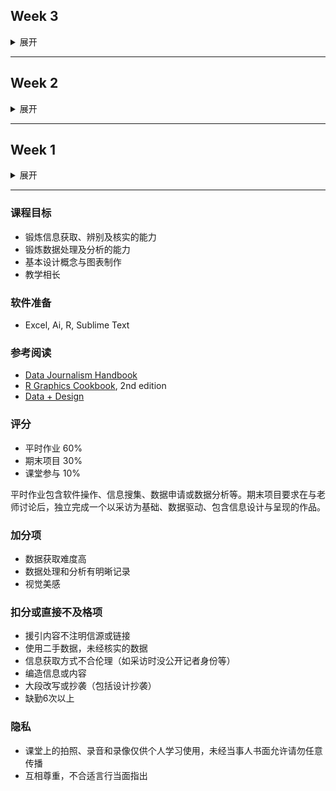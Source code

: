## Week 3

<details>
  <summary>展开</summary>
  
  ### 又是 Markdown
  - Markdown 诞生于2004年，由 John Gruber（在 Aaron Swartz 协助下） 创造
    - 题外话：关于 Aaron Swartz 的纪录片，[互联网之子](https://movie.douban.com/subject/25785114/ "The Internet's Own Boy")
  - 如何插入图片？如何空一行？空格有意义吗？…… 简明教程：[指令](https://commonmark.org/help/)，交互式教程（必看！）在[这里](https://commonmark.org/help/tutorial/)，可在[这个网站](https://daringfireball.net/projects/markdown/dingus)练习
  - GitHub 风味的 Markdown [说明](https://github.github.com/gfm/)
  
  ### 情感
  * Louise Ma, [What Love Looks Like](https://vimeo.com/70813009 "What love looks like"), [See by Touch](https://love.seebytouch.com/archive/filter-by/photo/tagged/love "Louise Ma, seebytouch.com")
  * Lam Thuy Vo, [Quantified Breakup](https://quantifiedbreakup.tumblr.com/page/2 "Quantified Breakup") 
  * Nicholas Felton, 个人数据可视化“鼻祖” annual [personal reports 2005-2014](http://feltron.com/index.html)
  
  ### 音乐
  * Doodle Chaos [Youtube 主页](https://www.youtube.com/user/DoodleChaos/videos "Doodle Chaos")
  * Nicholas Rougeux [Youtube 主页](https://www.youtube.com/channel/UCRQH9-hWxELNCv47z2O5nfg), 作品之一[卡农](https://www.youtube.com/watch?v=DxkpN4PUOzA)
  * Giant Steps [爵士名曲“巨人脚步”可视化](https://www.youtube.com/watch?v=rh6WTAHKYTc&list=WL&index=4&t=0s)
    
  ### 链接
  - **讲者**
    - Giorgia Lupi, [How we can find ourselves in data](https://www.ted.com/talks/giorgia_lupi_how_we_can_find_ourselves_in_data "TED: How we can find ourselves in data")
    - How to [Build a Connection With Your Data Through Original Visualization](https://dataviztoday.com/shownotes/28 "Dataviz Today: How to Build a Connection With Your Data Through Original Visualization")

  - **有关“量化”**
    - 你是“量化青年”吗？[1](http://www.qdaily.com/articles/31671.html "好奇心日报"), [2](http://notch.qdaily.com/mobile/posts/4878.html)
    - 不得不[被量化的运动员](http://www.qdaily.com/articles/38283.html)
  
  - **不一样的信息来源**
    - [「后续」App](https://www.weibo.com/p/1005056581210531 "「后续」微博")
    - 好奇怪 App, [好奇心日报](http://www.qdaily.com/articles/64091.html)
    - 端传媒 [Initium Media](https://theinitium.com/)
    - [Matters 社区](https://matters.news/)
  
  - **可视化案例**
    - [The Pudding](https://pudding.cool/)
    - *The Economist*, [Graphic Detail](https://www.economist.com/graphic-detail/)
    - FlowingData <http:www.flowingdata.com>
    - Reddit 话题 [dataisbeautiful](https://www.reddit.com/r/dataisbeautiful/)
    - Data Visualization Society, [资源](https://www.datavisualizationsociety.com/ "Data Visualization Society"), [文章](https://medium.com/nightingale "Medium articles")
  
  - **数据集**
    - Data is Plural [邮件订阅](https://tinyletter.com/data-is-plural/archive)
    - Kaggle [数据集](https://www.kaggle.com/datasets)
    - Reddit Data Challenge
  - **数据新闻[公开课](https://journalismcourses.org/DATA0819.html)**  
Data Journalism and Visualization with Free Tools (10.14 - 11.24)

  **作业（`10月15日中午前`提交）**
  1. 用不同的可视化工具呈现同一个数据集
    - 调研目前免费的可视化图表工具（国内外都得有，在线离线、交互静态都行）
    - 在 [Kaggle](https://www.kaggle.com/datasets) 选择一个公开数据集（可以只截取部分数据）
    - 用你调研的图表工具（不少于3种）呈现上面选取的数据
    - 在 markdown 里列出所选数据集、使用的工具及呈现，并附上使用体会
    
  2. 之前提交不规范，或还没掌握 markdown 基础的同学，修改已提交作业的 markdown 文档
  3. **按个人需求和计划**，消化本周所列的链接内容，并注册[公开课](https://journalismcourses.org/DATA0819.html)学习

</details>

* * *

## Week 2
<details>
  <summary>展开</summary>
  
  ### 数据的类型
  - 定类/名义（nominal/categorical/set of characters）：描述特征，不具有数值意义。如名字、性别、民族、车辆品牌、地点
  - 定序（ordinal/sequence）：分类和排序都有意义。如教育水平、问卷中的偏好程度等
  - 定距（interval）：没有绝对0点，数值间距相等，互相可以加减，但乘法无意义。如摄氏度、IQ
  - 定比（ratio）：有绝对0点（true/meaningful zero point），一个值是另一个值的倍数或比率，可计算差、中位数、均值等。如质量、高度、速度
  - 离散（discrete）：整数
  - 连续（continuous）：小数点位数没有限制
  
  ### 数据录入（课堂练习1）
  - “列”对应变量，“行”对应信息录入（columns for variables & rows for observations）
  - 每一格应该只对应单一信息
  - 命名时避免数值、空格和特殊字符，数值单位需指明
  - “0”和“空白”的差异（0是数值，空白是null）
    ![ways to input null data](null.png)
  - 数据核验
  - 输出时应导出为csv等通用格式
  - 输出时应附上元数据（metadata: data about data）
  
  ### The Eyeball Test “眼睛雪亮”（课堂练习2）
  - 提问：5W & H
  - command+箭头
  - 每一列记录的是什么信息？数据单位是什么？数据类型是什么？
  - 每份数据应该有一个说明和元数据，找出数据背后的上下文
  - 字符是英文还是中文，输入时有空格吗，有空白数据吗
  - 练习2：2017年蔬菜产量最高的10个国家是？（数据：[联合国粮农组织](http://www.fao.org/faostat/zh/?#data)）
  
  ### 数据处理
  - csv导入，文档编码与乱码 (tsv, fixed width)
  - 冻结首排，开启过滤功能
  - 排序(sorting)
  - 过滤(filtering)
  - 公式([functions][阅读5])
    - sum(), average(), median()
    - upper(), lower(), proper()
    - concatenate(), trim()
    - left(), right()
  - 数据透视表（pivot tables）
  - Excel bugs：[行数](https://blog.csdn.net/zhongguomao/article/details/77737800),[日期](https://www.cnblogs.com/guogangj/p/9419453.html)
  
  ### Tips
  - 保存、保存、保存
  - 记录每一步操作
  - 数据备份，不更改原始数据（raw data）
  - 如果已经有了机构的分析，依然要做完你自己的分析来核实
  - 了解你的数据后再动手
  - 和同仁交叉核对
  - 如果条件允许，去实地调查数据是如何被收集及记录的
  
  **作业（`10月9日前`提交）**
  1. 搜索并阅读《上海市公共数据开放暂行办法》
  2. 搜索并回答：我国还有哪些关于公共数据开放的条例或法规？国内外有哪些政府开放数据平台？（markdown文档，列出信源和链接，包括👆🏻上海这个）
  3. 在国家统计局[数据库](http://data.stats.gov.cn/index.htm)找到全国GDP数据，回答：2012-2018年各季度GDP增速（列出选取的统计指标、数据页面、计算步骤及答案）
  4. 阅读👇🏻的材料
  
  **阅读**
  1. 高敏雪，[《什么是政府统计》](https://cosx.org/2019/08/what-is-gov-stats/)
  2. 任怡萌，[《电子表格中的数据整理》](https://cosx.org/2018/07/data-organization-in-spreadsheets/)
  3. Hadley Wickham, [_Tidy Data_](https://www.jstatsoft.org/article/view/v059i10)
  4. Ethan P. White, [_Nine simple ways to make it easier to (re)use your data_](https://peerj.com/preprints/7/)
  5. Microsoft, [_Top ten ways to clean your data_](https://support.office.com/en-us/article/Top-ten-ways-to-clean-your-data-2844b620-677c-47a7-ac3e-c2e157d1db19)

  [阅读5]: https://support.office.com/en-us/article/Top-ten-ways-to-clean-your-data-2844b620-677c-47a7-ac3e-c2e157d1db19 "Top ten ways to clean your data"

</details>

* * *

## Week 1

<details>
  <summary>展开</summary>
  
  - 对数据的“背景调查”：Who, What, When, Where, Why, How?
    - 不管发布机构有多权威，数据都是可质疑的
    - 人工会不同程度地参与数据整合过程，难免偏差与错误：To err is human.
    - 永远检查数据集的元数据（Metadata）
  - 个人数据的价值：[Dear Data](https://www.dear-data.com/theproject "Dear Data")
  - GitHub 及 Markdown
    - GitHub Pages 主题选择：[https://pages.github.com/themes/](https://pages.github.com/themes/)
    - Markdown Cheatsheet：[https://github.com/adam-p/markdown-here/wiki/Markdown-Cheatsheet](https://github.com/adam-p/markdown-here/wiki/Markdown-Cheatsheet)
  - Markdown 教程：[https://www.markdowntutorial.com/](https://www.markdowntutorial.com/)

  **作业（`9月30日前`提交）**
  1. 收集某个主题的个人数据，不限时间，规整为数据集
  2. 参考 Dear Data 的表现方式，拓展想象力
  3. 以手绘的形式呈现第一步收集的数据（无所谓美感，能展现想法为主），纸张大小 ≥ 明信片
  4. 以 markdown 文档形式记录自己的上述过程操作或感想
  5. 在同一个 markdown 文档里回答：你认为日常生活中哪些数据是被搜集的？被谁搜集了？

</details>

* * *
 
### 课程目标
- 锻炼信息获取、辨别及核实的能力
- 锻炼数据处理及分析的能力
- 基本设计概念与图表制作
- 教学相长

### 软件准备
- Excel, Ai, R, Sublime Text

### 参考阅读
- [Data Journalism Handbook](https://datajournalism.com/read/handbook/two "Data Journalism Handbook")
- [R Graphics Cookbook](https://r-graphics.org/ "R Graphics Cookbook"), 2nd edition
- [Data + Design](http://orm-atlas2-prod.s3.amazonaws.com/pdf/13a07b19e01a397d8855c0463d52f454.pdf "Data + Design")

### 评分
- 平时作业 60%
- 期末项目 30%
- 课堂参与 10%

平时作业包含软件操作、信息搜集、数据申请或数据分析等。期末项目要求在与老师讨论后，独立完成一个以采访为基础、数据驱动、包含信息设计与呈现的作品。

### 加分项
- 数据获取难度高
- 数据处理和分析有明晰记录
- 视觉美感

### 扣分或直接不及格项
- 援引内容不注明信源或链接
- 使用二手数据，未经核实的数据
- 信息获取方式不合伦理（如采访时没公开记者身份等）
- 编造信息或内容
- 大段改写或抄袭（包括设计抄袭）
- 缺勤6次以上

### 隐私
- 课堂上的拍照、录音和录像仅供个人学习使用，未经当事人书面允许请勿任意传播
- 互相尊重，不合适言行当面指出
